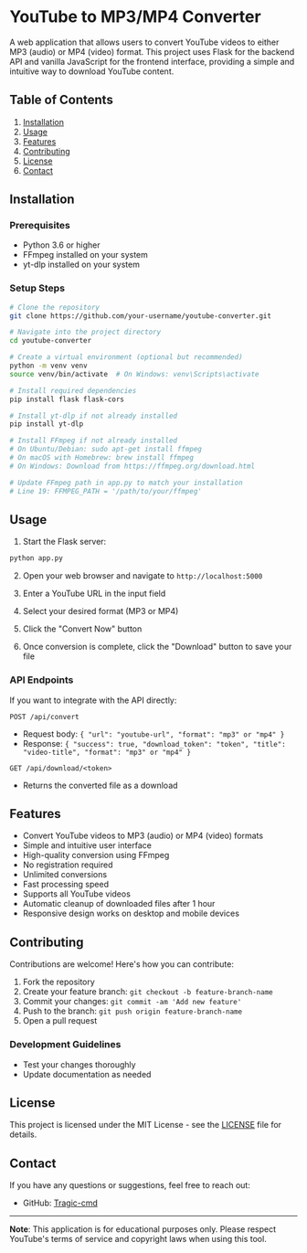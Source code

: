 # YouTube to MP3/MP4 Converter

A web application that allows users to convert YouTube videos to either MP3 (audio) or MP4 (video) format. This project uses Flask for the backend API and vanilla JavaScript for the frontend interface, providing a simple and intuitive way to download YouTube content.

## Table of Contents

1. [Installation](https://github.com/Tragic-cmd/Youtube-Converter#installation)
2. [Usage](https://github.com/Tragic-cmd/Youtube-Converter#usage)
3. [Features](https://github.com/Tragic-cmd/Youtube-Converter#features)
4. [Contributing](https://github.com/Tragic-cmd/Youtube-Converter#contributing)
5. [License](https://github.com/Tragic-cmd/Youtube-Converter#license)
6. [Contact](https://github.com/Tragic-cmd/Youtube-Converter#contact)

## Installation

### Prerequisites

- Python 3.6 or higher
- FFmpeg installed on your system
- yt-dlp installed on your system

### Setup Steps

```bash
# Clone the repository
git clone https://github.com/your-username/youtube-converter.git

# Navigate into the project directory
cd youtube-converter

# Create a virtual environment (optional but recommended)
python -m venv venv
source venv/bin/activate  # On Windows: venv\Scripts\activate

# Install required dependencies
pip install flask flask-cors

# Install yt-dlp if not already installed
pip install yt-dlp

# Install FFmpeg if not already installed
# On Ubuntu/Debian: sudo apt-get install ffmpeg
# On macOS with Homebrew: brew install ffmpeg
# On Windows: Download from https://ffmpeg.org/download.html

# Update FFmpeg path in app.py to match your installation
# Line 19: FFMPEG_PATH = '/path/to/your/ffmpeg'
```

## Usage

1. Start the Flask server:

```bash
python app.py
```

2. Open your web browser and navigate to `http://localhost:5000`
    
3. Enter a YouTube URL in the input field
    
4. Select your desired format (MP3 or MP4)
    
5. Click the "Convert Now" button
    
6. Once conversion is complete, click the "Download" button to save your file
    

### API Endpoints

If you want to integrate with the API directly:

```
POST /api/convert
```

- Request body: `{ "url": "youtube-url", "format": "mp3" or "mp4" }`
- Response: `{ "success": true, "download_token": "token", "title": "video-title", "format": "mp3" or "mp4" }`

```
GET /api/download/<token>
```

- Returns the converted file as a download

## Features

- Convert YouTube videos to MP3 (audio) or MP4 (video) formats
- Simple and intuitive user interface
- High-quality conversion using FFmpeg
- No registration required
- Unlimited conversions
- Fast processing speed
- Supports all YouTube videos
- Automatic cleanup of downloaded files after 1 hour
- Responsive design works on desktop and mobile devices

## Contributing

Contributions are welcome! Here's how you can contribute:

1. Fork the repository
2. Create your feature branch: `git checkout -b feature-branch-name`
3. Commit your changes: `git commit -am 'Add new feature'`
4. Push to the branch: `git push origin feature-branch-name`
5. Open a pull request

### Development Guidelines

- Test your changes thoroughly
- Update documentation as needed

## License

This project is licensed under the MIT License - see the [LICENSE](https://claude.ai/chat/LICENSE) file for details.

## Contact

If you have any questions or suggestions, feel free to reach out:

- GitHub: [Tragic-cmd](https://github.com/Tragic-cmd)

---

**Note**: This application is for educational purposes only. Please respect YouTube's terms of service and copyright laws when using this tool.
